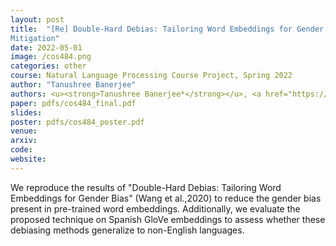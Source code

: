 ```yaml
---
layout: post
title:  "[Re] Double-Hard Debias: Tailoring Word Embeddings for Gender Bias
Mitigation"
date: 2022-05-01
image: /cos484.png
categories: other
course: Natural Language Processing Course Project, Spring 2022
author: "Tanushree Banerjee"
authors: <u><strong>Tanushree Banerjee*</strong></u>, <a href="https://www.linkedin.com/in/jereyi/">Jessica Ereyi*</a>, <a href="https://www.linkedin.com/in/kevin-castro-b3552b144/">Kevin Castro*</a>, <a href="https://www.cs.princeton.edu/~danqic/">Danqi Chen</a>, <a href="https://www.cs.princeton.edu/~karthikn/">Karthik Narasimhan</a>
paper: pdfs/cos484_final.pdf
slides:
poster: pdfs/cos484_poster.pdf
venue: 
arxiv: 
code: 
website: 
---
```


We reproduce the results of "Double-Hard Debias: Tailoring Word Embeddings for Gender Bias" (Wang et al.,2020) to reduce the gender bias present in pre-trained word embeddings. Additionally, we evaluate the proposed technique on Spanish GloVe embeddings to assess whether these debiasing methods generalize to non-English languages.
